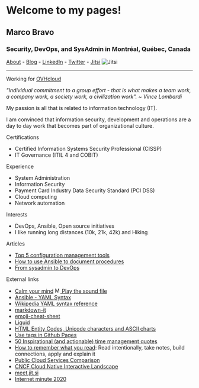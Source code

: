 # Welcome to my pages!

## Marco Bravo

### Security, DevOps, and SysAdmin in Montréal, Québec, Canada

[About](https://m4b0.github.io/about) - [Blog](https://m4b0.github.io/blog) - [LinkedIn](https://www.linkedin.com/in/marcobravo) - [Twitter](https://twitter.com/marcobravoram) - 
[Jitsi](https://meet.jit.si) ![Jitsi](https://lh3.googleusercontent.com/anTT0a2cZpucqmZQDPbPxEvJl3lb3M81znco6C1eDkxJh-XLtnfIpQa0myuzqUfHk5WcixKD=w128-h128-e365)

***

Working for [OVHcloud](https://www.ovhcloud.com/en-ca/about-us/)

*"Individual commitment to a group effort - that is what makes a team work, a company work, a society work, a civilization work". ~ Vince Lombardi*

My passion is all that is related to information technology (IT).

I am convinced that information security, development and operations are a day to day 
work that becomes part of organizational culture.

Certifications
- Certified Information Systems Security Professional (CISSP)
- IT Governance (ITIL 4 and COBIT)

Experience
- System Administration
- Information Security
- Payment Card Industry Data Security Standard (PCI DSS)
- Cloud computing
- Network automation

Interests
- DevOps, Ansible, Open source initiatives
- I like running long distances (10k, 21k, 42k) and Hiking

Articles
- [Top 5 configuration management tools](https://opensource.com/article/18/12/configuration-management-tools)
- [How to use Ansible to document procedures](https://opensource.com/article/19/4/ansible-procedures)
- [From sysadmin to DevOps](https://www.redhat.com/sysadmin/sysadmin-devops)

External links
- [Calm your mind](http://dirk-loss.de/calmyourmind/) [<img alt="Musical notes image" src="https://github.githubassets.com/images/icons/emoji/unicode/1f3b6.png" width="15" height="15" /> Play the sound file](http://dirk-loss.de/calmyourmind/calm-your-mind_32min.mp3)
- [Ansible - YAML Syntax](https://docs.ansible.com/ansible/latest/reference_appendices/YAMLSyntax.html)
- [Wikipedia YAML syntax reference](https://en.wikipedia.org/wiki/YAML)
- [markdown-it](https://markdown-it.github.io/)
- [emoji-cheat-sheet](https://github.com/ikatyang/emoji-cheat-sheet/blob/master/README.md)
- [Liquid](https://shopify.github.io/liquid/)
- [HTML Entity Codes, Unicode characters and ASCII charts](https://lonewolfonline.net/html-character-codes-ascii-entity-unicode-symbols/)
- [Use tags in Github Pages](https://codinfox.github.io/dev/2015/03/06/use-tags-and-categories-in-your-jekyll-based-github-pages/)
- [50 Inspirational (and actionable) time management quotes](https://blog.rescuetime.com/time-management-quotes/)
- [How to remember what you read](https://blog.rescuetime.com/how-to-remember-what-you-read/): Read intentionally, take notes, build connections, apply and explain it
- [Public Cloud Services Comparison](http://comparecloud.in/)
- [CNCF Cloud Native Interactive Landscape](https://landscape.cncf.io/)
- [meet.jit.si](https://meet.jit.si)
- [Internet minute 2020](https://www.allaccess.com/merge/archive/31294/infographic-what-happens-in-an-internet-minute)
